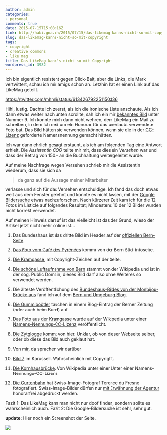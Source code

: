 ```yaml
---
author: admin
categories:
- personal
comments: true
date: 2015-07-15T15:08:16Z
link: http://habi.gna.ch/2015/07/15/das-likemag-kanns-nicht-so-mit-copyright/
slug: das-likemag-kanns-nicht-so-mit-copyright
tags:
- copyright
- creative commons
- like mag
title: Das LikeMag kann"s nicht so mit Copyright
wordpress_id: 3982
---
```


Ich bin eigentlich resistent gegen Click-Bait, aber die Links, die Mark vertwittert, schau ich mir amigs schon an. Letzhin hat er einen Link auf das LikeMag geteilt.

https://twitter.com/mhmli/status/613426792251150336

Hihi, lustig. Dachte ich zuerst, als ich die ironische Liste anschaute. Als ich dann etwas weiter nach unten scrollte, sah ich ein mir [bekanntes Bild](https://www.flickr.com/photos/habi/3704347231/) unter Nummer 9. Ich konnte mich dann nicht wehren, dem LikeMag ein Mail zu schreiben, in dem ich nett um ein Honorar für das unerlaubt verwendete Foto bat. Das Bild hätten sie verwenden können, wenn sie die in der [CC-Lizenz](https://creativecommons.org/licenses/by-nc/2.0/) geforderte Namensnennung gemacht hätten.

Ich war dann ehrlich gesagt erstaunt, als ich am folgenden Tag eine Antwort erhielt. Die _Assistentin COO_ teilte mir mit, dass dies ein _Versehen_ war und dass der Betrag von 150.- an die Buchhaltung weitergeleitet wurde.

Auf meine Nachfrage wegen Versehen schrieb mir die Assistentin wiederum, dass sie sich da



<blockquote>da ganz auf die Aussage meiner Mitarbeiter</blockquote>



verlasse und sich für das Versehen entschuldige. Ich fand das doch etwas weit aus dem Fenster gelehnt und konnte es nicht lassen, mit der [Google Bildersuche](http://images.google.com) etwas nachzuforschen. Nach kürzerer Zeit kam ich für die 12 Fotos im Listicle auf folgendes Resultat; Mindestens 10 der 12 Bilder wurden nicht korrekt verwendet.

Auf meinen Hinweis darauf ist das vielleicht ist das der Grund, wieso der Artikel jetzt nicht mehr online ist...




    
  1. Das Bundeshaus ist das dritte Bild im Header auf der [offiziellen Bern-Seite](http://www.bern.com/de/).

    
  2. [Das Foto vom Café des Pyrénées](http://www.bern-sued.ch/87301.html) kommt von der Bern Süd-Infoseite.

    
  3. [Die Kramgasse](http://www.fotocommunity.de/pc/pc/display/32080209), mit Copyright-Zeichen auf der Seite.

    
  4. [Die schöne Luftaufnahme von Bern](https://en.wikipedia.org/wiki/Bern#/media/File:Bern_luftaufnahme.png) stammt von der Wikipedia und ist in der sog. Public Domain, dieses Bild darf also ohne Weiteres so verwendet werden.

    
  5. Die älteste Veröffentlichung des [Bundeshaus-Bildes von der Monbijou-Brücke aus](https://bernundumgebung.wordpress.com/2011/08/22/aareschwumm-beim-marzili/) fand ich auf dem [Bern und Umgebung Blog](https://bernundumgebung.wordpress.com).

    
  6. [Die Gummiböötler](http://blog.bernerzeitung.ch/bzforum/index.php/55967/riesengrosses-merci-an-die-jungs-von-der-brucke/) tauchen in einem Blog-Eintrag der Berner Zeitung (oder auch beim Bund) auf.

    
  7. [Das Foto aus der Kramgasse](https://commons.wikimedia.org/wiki/Category:Kramgasse#/media/File:4572_-_Bern_-_Brunnen_und_Zytglogge_am_Kramgasse.JPG) wurde auf der Wikipedia unter einer [Namens-Nennungs-CC-Lizenz](https://creativecommons.org/licenses/by-sa/2.5/) veröffentlicht.

    
  8. [Die Zytglogge](http://www.globaltravelmate.com/europe/switzerland/bern) kommt von hier. Unklar, ob von dieser Webseite selber, oder ob diese das Bild auch geklaut hat.

    
  9. Von mir, da sprachen wir darüber

    
  10. [Bild 7](http://www.myswitzerland.com/en-ch/destination-bern.htm) im Karussell. Wahrscheinlich mit Copyright.

    
  11. [Die Kornhausbrücke](https://commons.wikimedia.org/wiki/File:Bern_-_Kornhausbrücke.jpg). Von Wikipedia unter einer Unter einer Namens-Nennungs-CC-Lizenz

    
  12. [Die Gurtenbahn](http://swissimages.dc2.orphea.com/en/asset/fullTextSearch/search/gurten/page/1) hat Swiss-Image-Fotograf Terence du Fresne fotografiert. Swiss-Image-Bilder dürfen nur [mit Erwähnung der Agentur](http://swiss-image.ch/index.php?id=3) honorarfrei abgedruckt werden.



Fazit 1: Das LikeMag kann man nicht nur doof finden, sondern sollte es wahrscheinlich auch.
Fazit 2: Die Google-Bildersuche ist sehr, sehr gut.

**update:** Hier noch ein Screenshot der Seite.

[![](http://habi.gna.ch/wp-content/uploads/2015/07/12-Gründe-warum-du-diesen-Sommer-auf-keinen-Fall-Bern-besuchen-solltest.-LikeMag-20150624-157x1024.jpg)](http://habi.gna.ch/wp-content/uploads/2015/07/12-Gründe-warum-du-diesen-Sommer-auf-keinen-Fall-Bern-besuchen-solltest.-LikeMag-20150624.jpg)
